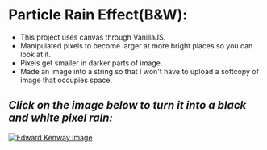 # Particle Rain Effect(B&W):
- This project uses canvas through VanillaJS.
- Manipulated pixels to become larger at more bright places so you can look at it.
- Pixels get smaller in darker parts of image.
- Made an image into a string so that I won't have to upload a softcopy of image that occupies space.

## *Click on the image below to turn it into a black and white pixel rain:*
<a href="https://codepen.io/slowflash22/pen/dyVodpr"><img src="assasin_creed.jfif" alt="Edward Kenway image"></a>  